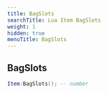 ```yaml
---
title: BagSlots
searchTitle: Lua Item BagSlots
weight: 1
hidden: true
menuTitle: BagSlots
---
```

## BagSlots
```lua
Item:BagSlots(); -- number
```